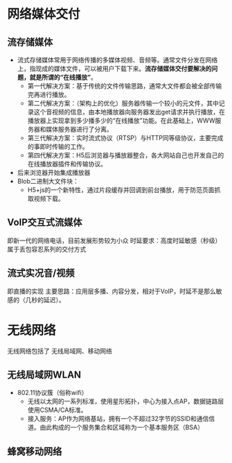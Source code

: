 # 网络媒体交付
## 流存储媒体
- 流式存储媒体常用于网络传播的多媒体视频、音频等。通常文件分发在网络上，指现成的媒体文件，可以被用户下载下来。**流存储媒体交付要解决的问题，就是所谓的“在线播放”**。
  - 第一代解决方案：基于传统的文件传输思路，通常大文件都会被全部传输完再进行播放。
  - 第二代解决方案：（架构上的优化）服务器传输一个较小的元文件，其中记录这个音视频的信息，由本地播放器向服务器发出get请求并执行播放，在播放器上实现拿到多少播多少的“在线播放”功能。在此基础上，WWW服务器和媒体服务器进行了分离。
  - 第三代解决方案：实时流式协议（RTSP）与HTTP同等级协议，主要完成的事即时传输的工作。
  - 第四代解决方案：H5后浏览器与播放器整合，各大网站自己也开发自己的在线播放器插件和传输协议。
- 后来浏览器开始集成播放器
- Blob二进制大文件块：
  - H5+js的一个新特性，通过片段缓存并回调到前台播放，用于防范页面抓取视频下载。

## VoIP交互式流媒体
即新一代的网络电话，目前发展形势较为小众
时延要求：高度时延敏感（秒级）
属于丢包容忍系列的交付方式

## 流式实况音/视频
即直播的实现
主要思路：应用层多播、内容分发，相对于VoIP，时延不是那么敏感的（几秒的延迟）。

# 无线网络
无线网络包括了 无线局域网、移动网络
## 无线局域网WLAN
- 802.11协议簇（俗称wifi）
  - 无线以太网的一系列标准，使用星形拓扑，中心为接入点AP，数据链路层使用CSMA/CA标准。
  - 接入服务：AP作为网络基站，拥有一个不超过32字节的SSID和通信信道。由此构成的一个服务集合和区域称为一个基本服务区（BSA）

## 蜂窝移动网络
